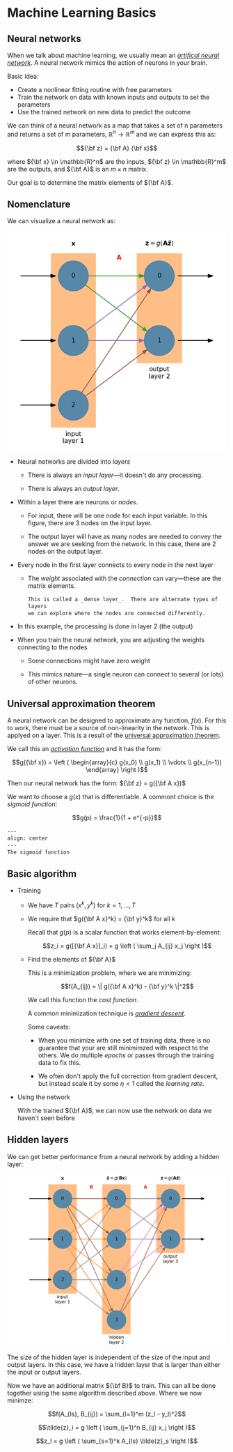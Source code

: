 # Machine Learning Basics

## Neural networks

When we talk about machine learning, we usually mean an [_artifical neural network_](https://en.wikipedia.org/wiki/Artificial_neural_network).
A neural network mimics the action of neurons in your brain.

Basic idea:

* Create a nonlinear fitting routine with free parameters
* Train the network on data with known inputs and outputs to set the parameters
* Use the trained network on new data to predict the outcome

We can think of a neural network as a map that takes a set of n parameters and returns a set of m parameters, $\mathbb{R}^n \rightarrow \mathbb{R}^m$ and we can express this as:

$${\bf z} = {\bf A} {\bf x}$$

where ${\bf x} \in \mathbb{R}^n$ are the inputs, ${\bf z} \in \mathbb{R}^m$ are the outputs, and ${\bf A}$ is an $m \times n$ matrix.

Our goal is to determine the matrix elements of ${\bf A}$.

## Nomenclature

We can visualize a neural network as:

![NN diagram](nn_fig.png)

* Neural networks are divided into _layers_

  * There is always an _input layer_&mdash;it doesn't do any processing.

  * There is always an _output layer_.

* Within a layer there are neurons or _nodes_.

  * For input, there will be one node for each input variable.  In this figure,
    there are 3 nodes on the input layer.

  * The output layer will have as many nodes are needed to convey the answer
    we are seeking from the network.  In this case, there are 2 nodes on the
    output layer.

* Every node in the first layer connects to every node in the next layer

  * The _weight_ associated with the _connection_ can vary&mdash;these are the matrix elements.

    ```{note}
    This is called a _dense layer_.  There are alternate types of layers
    we can explore where the nodes are connected differently.
    ```

* In this example, the processing is done in layer 2 (the output)

* When you train the neural network, you are adjusting the weights connecting to the nodes

  * Some connections might have zero weight

  * This mimics nature&mdash;a single neuron can connect to several (or lots) of other neurons.

## Universal approximation theorem

A neural network can be designed to approximate any function, $f(x)$.  For this to work, there must be a source of non-linearity in the network.  This is applyed on a layer.  This is a result of the [universal approximation theorem](https://en.wikipedia.org/wiki/Universal_approximation_theorem).

We call this an [_activation function_](https://en.wikipedia.org/wiki/Activation_function) and it has the form:


$$g({\bf x}) = \left ( \begin{array}{c} g(x_0) \\ g(x_1) \\ \vdots \\ g(x_{n-1}) \end{array} \right )$$

Then our neural network has the form: ${\bf z} = g({\bf A x})$

We want to choose a $g(x)$ that is differentiable.  A commont choice is the _sigmoid function_:

$$g(p) = \frac{1}{1 + e^{-p}}$$

```{figure} sigmoid.png
---
align: center
---
The sigmoid function
```

## Basic algorithm


* Training

  * We have $T$ pairs $(x^k, y^k)$ for $k = 1, \ldots, T$

  * We require that $g({\bf A x}^k) = {\bf y}^k$ for all $k$

    Recall that $g(p)$ is a scalar function that works element-by-element:

    $$z_i = g([{\bf A x}]_i) = g \left ( \sum_j A_{ij} x_j \right )$$

  * Find the elements of ${\bf A}$

    This is a minimization problem, where we are minimizing:

    $$f(A_{ij}) = \| g({\bf A x}^k) - {\bf y}^k \|^2$$

    We call this function the _cost function_.

    A common minimization technique is [_gradient descent_](https://en.wikipedia.org/wiki/Gradient_descent).

    Some caveats:

    * When you minimize with one set of training data, there is no guarantee that your are still minimimzed with respect to the others.  We do multiple _epochs_ or passes through the training data to fix this.

    * We often don't apply the full correction from gradient descent, but instead scale it by some $\eta < 1$ called the _learning rate_.

* Using the network

  With the trained ${\bf A}$, we can now use the network on data we haven't seen before


 ## Hidden layers

 We can get better performance from a neural network by adding a hidden layer:

![hidden layers](nn_fig_hidden.png)

The size of the hidden layer is independent of the size of the input and output layers.  In this case, we have a hidden layer that is larger
than either the input or output layers.

Now we have an additional matrix ${\bf B}$ to train.  This can all be done together using the same algorithm described above.  Where we now minimze:

$$f(A_{ls}, B_{ij}) = \sum_{l=1}^m (z_l - y_l)^2$$

$$\tilde{z}_i = g \left ( \sum_{j=1}^n B_{ij} x_j \right )$$

$$z_l = g \left ( \sum_{s=1}^k A_{ls} \tilde{z}_s \right )$$
